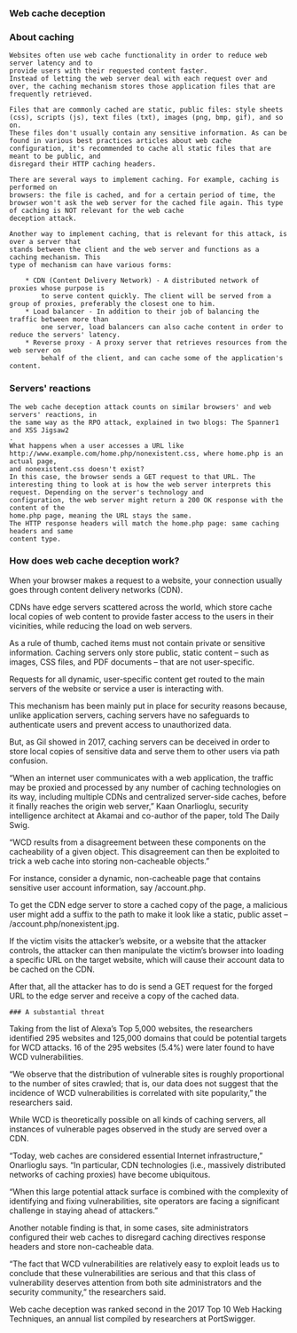 ### Web cache deception

### About caching
````
Websites often use web cache functionality in order to reduce web server latency and to
provide users with their requested content faster. 
Instead of letting the web server deal with each request over and over, the caching mechanism stores those application files that are frequently retrieved.

Files that are commonly cached are static, public files: style sheets (css), scripts (js), text files (txt), images (png, bmp, gif), and so on. 
These files don't usually contain any sensitive information. As can be found in various best practices articles about web cache configuration, it's recommended to cache all static files that are meant to be public, and
disregard their HTTP caching headers.

There are several ways to implement caching. For example, caching is performed on
browsers: the file is cached, and for a certain period of time, the browser won't ask the web server for the cached file again. This type of caching is NOT relevant for the web cache
deception attack.

Another way to implement caching, that is relevant for this attack, is over a server that
stands between the client and the web server and functions as a caching mechanism. This
type of mechanism can have various forms:

    * CDN (Content Delivery Network) - A distributed network of proxies whose purpose is
        to serve content quickly. The client will be served from a group of proxies, preferably the closest one to him.
    * Load balancer - In addition to their job of balancing the traffic between more than
        one server, load balancers can also cache content in order to reduce the servers' latency.
    * Reverse proxy - A proxy server that retrieves resources from the web server on
        behalf of the client, and can cache some of the application's content.
````
### Servers' reactions
````
The web cache deception attack counts on similar browsers' and web servers' reactions, in
the same way as the RPO attack, explained in two blogs: The Spanner1 and XSS Jigsaw2
.
What happens when a user accesses a URL like
http://www.example.com/home.php/nonexistent.css, where home.php is an actual page,
and nonexistent.css doesn't exist?
In this case, the browser sends a GET request to that URL. The interesting thing to look at is how the web server interprets this request. Depending on the server's technology and
configuration, the web server might return a 200 OK response with the content of the
home.php page, meaning the URL stays the same.
The HTTP response headers will match the home.php page: same caching headers and same
content type.
````
### How does web cache deception work?

When your browser makes a request to a website, your connection usually goes through content delivery networks (CDN).

CDNs have edge servers scattered across the world, which store cache local copies of web content to provide faster access to the users in their vicinities, while reducing the load on web servers.

As a rule of thumb, cached items must not contain private or sensitive information. Caching servers only store public, static content – such as images, CSS files, and PDF documents – that are not user-specific.

Requests for all dynamic, user-specific content get routed to the main servers of the website or service a user is interacting with.

This mechanism has been mainly put in place for security reasons because, unlike application servers, caching servers have no safeguards to authenticate users and prevent access to unauthorized data.

But, as Gil showed in 2017, caching servers can be deceived in order to store local copies of sensitive data and serve them to other users via path confusion.

“When an internet user communicates with a web application, the traffic may be proxied and processed by any number of caching technologies on its way, including multiple CDNs and centralized server-side caches, before it finally reaches the origin web server,” Kaan Onarlioglu, security intelligence architect at Akamai and co-author of the paper, told The Daily Swig.

“WCD results from a disagreement between these components on the cacheability of a given object. This disagreement can then be exploited to trick a web cache into storing non-cacheable objects.”

For instance, consider a dynamic, non-cacheable page that contains sensitive user account information, say /account.php.

To get the CDN edge server to store a cached copy of the page, a malicious user might add a suffix to the path to make it look like a static, public asset – /account.php/nonexistent.jpg.

If the victim visits the attacker’s website, or a website that the attacker controls, the attacker can then manipulate the victim’s browser into loading a specific URL on the target website, which will cause their account data to be cached on the CDN.

After that, all the attacker has to do is send a GET request for the forged URL to the edge server and receive a copy of the cached data.
````
### A substantial threat
````
Taking from the list of Alexa’s Top 5,000 websites, the researchers identified 295 websites and 125,000 domains that could be potential targets for WCD attacks. 16 of the 295 websites (5.4%) were later found to have WCD vulnerabilities.

“We observe that the distribution of vulnerable sites is roughly proportional to the number of sites crawled; that is, our data does not suggest that the incidence of WCD vulnerabilities is correlated with site popularity,” the researchers said.

While WCD is theoretically possible on all kinds of caching servers, all instances of vulnerable pages observed in the study are served over a CDN.

“Today, web caches are considered essential Internet infrastructure,” Onarlioglu says. “In particular, CDN technologies (i.e., massively distributed networks of caching proxies) have become ubiquitous.

“When this large potential attack surface is combined with the complexity of identifying and fixing vulnerabilities, site operators are facing a significant challenge in staying ahead of attackers.”

Another notable finding is that, in some cases, site administrators configured their web caches to disregard caching directives response headers and store non-cacheable data.

“The fact that WCD vulnerabilities are relatively easy to exploit leads us to conclude that these vulnerabilities are serious and that this class of vulnerability deserves attention from both site administrators and the security community,” the researchers said.

Web cache deception was ranked second in the 2017 Top 10 Web Hacking Techniques, an annual list compiled by researchers at PortSwigger.
````
